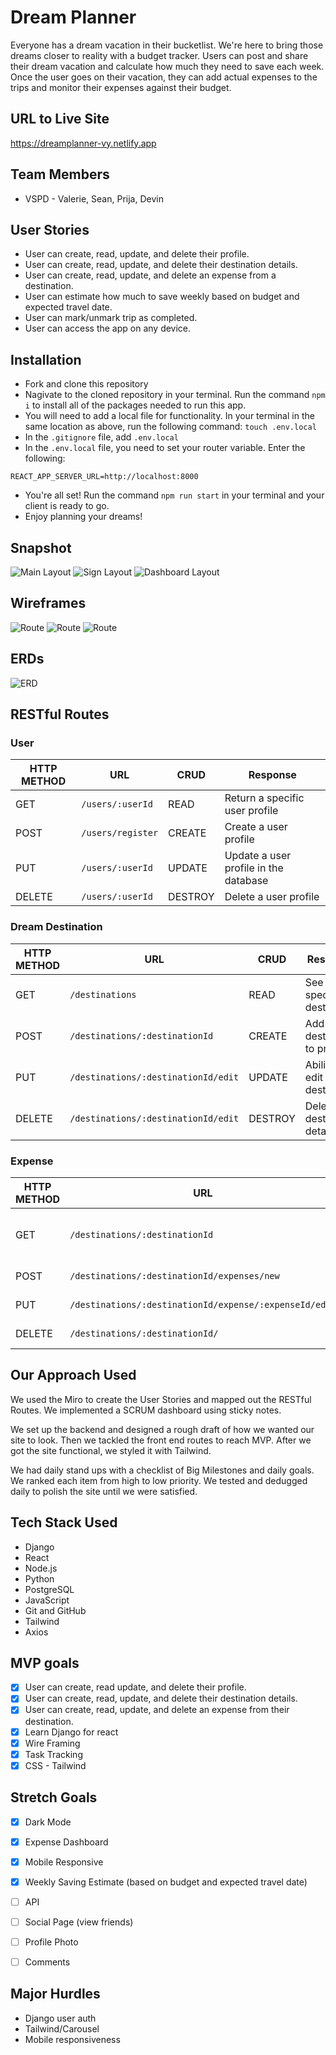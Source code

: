 # Dream Planner
Everyone has a dream vacation in their bucketlist.  We're here to bring those dreams closer to reality with a budget tracker.  Users can post and share their dream vacation and calculate how much they need to save each week.  Once the user goes on their vacation, they can add actual expenses to the trips and monitor their expenses against their budget.

## URL to Live Site
https://dreamplanner-vy.netlify.app

## Team Members
- VSPD - Valerie, Sean, Prija, Devin

## User Stories
* User can create, read, update, and delete their profile.
* User can create, read, update, and delete their destination details.
* User can create, read, update, and delete an expense from a destination.
* User can estimate how much to save weekly based on budget and expected travel date.
* User can mark/unmark trip as completed.
* User can access the app on any device.

## Installation
* Fork and clone this repository
* Nagivate to the cloned repository in your terminal. Run the command ```npm i``` to install all of the packages needed to run this app.
* You will need to add a local file for functionality. In your terminal in the same location as above, run the following command: ```touch .env.local```
* In the ```.gitignore``` file, add ```.env.local```
* In the ```.env.local``` file, you need to set your router variable. Enter the following:
```
REACT_APP_SERVER_URL=http://localhost:8000
```
* You're all set! Run the command ```npm run start``` in your terminal and your client is ready to go.
* Enjoy planning your dreams!

## Snapshot  
![Main Layout](/img/dreammain.png)
![Sign Layout](/img/destinations.png)
![Dashboard Layout](/img/dashboard.png)

## Wireframes
![Route](/img/hierarchy1.png) 
![Route](/img/hierarchy2.png) 
![Route](/img/hierarchy3.png) 

## ERDs
![ERD](/img/erdlayout.png)

## RESTful Routes

### User
| HTTP METHOD | URL              | CRUD    | Response                              |
| ----------- | ---------------- | ------- | ------------------------------------- |
| GET | `/users/:userId` | READ | Return a specific user profile |
| POST | `/users/register` | CREATE | Create a user profile |
| PUT | `/users/:userId` | UPDATE | Update a user profile in the database |
| DELETE | `/users/:userId` | DESTROY | Delete a user profile |


### Dream Destination
| HTTP METHOD | URL              | CRUD    | Response                              |
| ----------- | ---------------- | ------- | ------------------------------------- |
| GET | `/destinations` | READ | See a specific destination |
| POST | `/destinations/:destinationId` | CREATE | Add destination to profile |
| PUT | `/destinations/:destinationId/edit` | UPDATE | Ability to edit destination |
| DELETE | `/destinations/:destinationId/edit` | DESTROY | Delete destination details |


### Expense
| HTTP METHOD | URL              | CRUD    | Response                              |
| ----------- | ---------------- | ------- | ------------------------------------- |
| GET | `/destinations/:destinationId` | READ | Return expenses for a destination |
| POST | `/destinations/:destinationId/expenses/new` | CREATE | Create an expense |
| PUT | `/destinations/:destinationId/expense/:expenseId/edit` | UPDATE | Update an expense | 
| DELETE | `/destinations/:destinationId/` | DESTROY | Delete an expense  |

## Our Approach Used
We used the Miro to create the User Stories and mapped out the RESTful Routes.  We implemented a SCRUM dashboard using sticky notes.  

We set up the backend and designed a rough draft of how we wanted our site to look.  Then we tackled the front end routes to reach MVP.  After we got the site functional, we styled it with Tailwind.

We had daily stand ups with a checklist of Big Milestones and daily goals.  We ranked each item from high to low priority.  We tested and dedugged daily to polish the site until we were satisfied. 


## Tech Stack Used
- Django
- React
- Node.js
- Python
- PostgreSQL
- JavaScript
- Git and GitHub
- Tailwind
- Axios

## MVP goals
- [x] User can create, read update, and delete their profile.
- [x] User can create, read, update, and delete their destination details.
- [x] User can create, read, update, and delete an expense from their destination.
- [x] Learn Django for react
- [x] Wire Framing
- [x] Task Tracking
- [x] CSS - Tailwind 

## Stretch Goals
- [x] Dark Mode
- [x] Expense Dashboard
- [x] Mobile Responsive
- [x] Weekly Saving Estimate (based on budget and expected travel date)
- [ ] API 
- [ ] Social Page (view friends)
- [ ] Profile Photo
- [ ] Comments


## Major Hurdles 
* Django user auth
* Tailwind/Carousel
* Mobile responsiveness